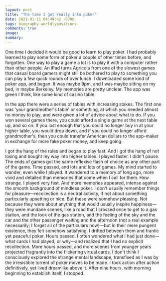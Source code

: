 ```yaml
---
layout: post
title: "The time I got really into poker"
date: 2021-01-11 04:49:42 -0700
tags: biography worldlypositions
comments: true
image:
summary:
---
```

One time I decided it would be good to learn to play poker. I had probably learned to play some form of poker a couple of other times before, and forgotten. One way to play a game a lot is to play it with a computer rather than other people. An iPad turns Agricola from one of the slowest games that casual board gamers might still be bothered to play to something you can play a few quick rounds of over lunch. I downloaded some kind of poker app, and began. It was maybe 9pm, and I was maybe sitting on my bed, in maybe Berkeley. My memories are pretty unclear. The app was green I think, like some kind of casino table.<!--ex-->

In the app there were a series of tables with increasing stakes. The first one was 'your grandmother's table' or something, at which you needed almost no money to play, and were given a lot of advice about what to do. If you won several games there, you could afford a single game at the next table up, and so on. If you lost enough that you could no longer buy in at your higher table, you would drop down, and if you could no longer afford grandmother's, then you could transfer American dollars to the app-maker in exchange for more fake poker money, and keep going.

I got the hang of the rules and began to play fast. And I got the hang of not losing and bought my way into higher tables. I played faster. I didn't pause. The ends of games got the same reflexive flash of choice as any other part of the game. Time passed, and lots and lots of games. My mind started to wander, even while I played. It wandered to a memory of long ago, more vivid and detailed than memories that come when I call for them. How strange. I played very fast. And more memories appeared, intense against the smooth background of mindless poker. I don't usually remember things for pleasure&mdash;recollection is a neutral activity, if not about something particularly upsetting or nice. But these were somehow pleasing. Not because they were about anything that would usually inspire happiness&mdash;they were mundane scenes, like a road that I crossed once to get to a gas station, and the look of the gas station, and the feeling of the sky and the car and the other passenger waiting and the afternoon (not a real example necessarily; I forget all of the particulars now)&mdash;but in their mere pungent existence, they felt somehow satisfying. I drifted between them and frantic yet peaceful poker. Hours passed. I often wondered what I had just done&mdash;what cards I had played, or why&mdash;and realized that I had no explicit recollection. More hours passed, and more scenes from younger years projected fragrantly into the flickering virtual cards. I don't think I consciously explored the strange mental landscape, transfixed as I was by the irresistible torrent of poker moves to be made. I took action after action definitively, yet lived dreamlike above it. After nine hours, with morning beginning to establish itself, I stopped.

